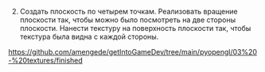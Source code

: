 2.	Создать плоскость по четырем точкам. Реализовать вращение плоскости так, чтобы можно было посмотреть на две стороны плоскости. Нанести текстуру на поверхность плоскости так, чтобы текстура была видна с каждой стороны.

https://github.com/amengede/getIntoGameDev/tree/main/pyopengl/03%20-%20textures/finished

